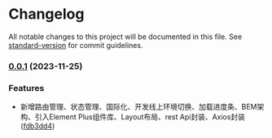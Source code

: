 # Changelog

All notable changes to this project will be documented in this file. See [standard-version](https://github.com/conventional-changelog/standard-version) for commit guidelines.

### [0.0.1](https://github.com/YuluoY/mood-blog-front/compare/v0.0.0...v0.0.1) (2023-11-25)


### Features

* 新增路由管理、状态管理、国际化、开发线上环境切换、加载进度条、BEM架构、引入Element Plus组件库、Layout布局、rest Api封装、Axios封装 ([fdb3dd4](https://github.com/YuluoY/mood-blog-front/commit/fdb3dd4e04075e561a874839f7c9746756d52a2a))
